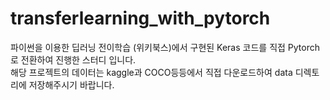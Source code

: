 # transferlearning_with_pytorch
파이썬을 이용한 딥러닝 전이학습 (위키북스)에서 구현된 Keras 코드를 직접 Pytorch로 전환하여 진행한 스터디 입니다. \
해당 프로젝트의 데이터는 kaggle과 COCO등등에서 직접 다운로드하여 data 디렉토리에 저장해주시기 바랍니다.
